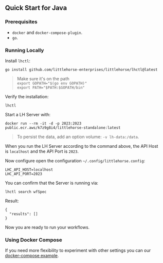 ## Quick Start for Java

### Prerequisites

- `docker` and `docker-compose-plugin`.
- `go`.

### Running Locally

Install `lhctl`:

```
go install github.com/littlehorse-enterprises/littlehorse/lhctl@latest
```

> Make sure it's on the path <br />
> `export GOPATH="$(go env GOPATH)"` <br />
> `export PATH="$PATH:$GOPATH/bin"`

Verify the installation:

```
lhctl
```

Start a LH Server with:

```
docker run --rm -it -d -p 2023:2023 public.ecr.aws/k7z9g8i4/littlehorse-standalone:latest
```

> To persist the data, add an option volume: `-v lh-data:/data`.

When you run the LH Server according to the command above, the API Host is `localhost` and the API Port is `2023`.

Now configure open the configuration `~/.config/littlehorse.config`:

```
LHC_API_HOST=localhost
LHC_API_PORT=2023
```

You can confirm that the Server is running via:

```
lhctl search wfSpec
```

Result:

```
{
  "results": []
}
```

Now you are ready to run your workflows.

### Using Docker Compose

If you need more flexibility to experiment with other settings you can our [docker-compose example](../examples/docker-compose).
